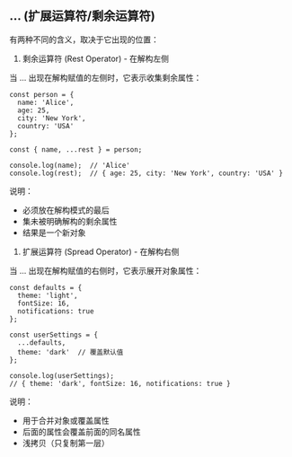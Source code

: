 ## ... (扩展运算符/剩余运算符)

有两种不同的含义，取决于它出现的位置：

1. 剩余运算符 (Rest Operator) - 在解构左侧

当 ... 出现在解构赋值的左侧时，它表示收集剩余属性：

```
const person = {
  name: 'Alice',
  age: 25,
  city: 'New York',
  country: 'USA'
};

const { name, ...rest } = person;

console.log(name);  // 'Alice'
console.log(rest);  // { age: 25, city: 'New York', country: 'USA' }
```

说明：

- 必须放在解构模式的最后
- 集未被明确解构的剩余属性
- 结果是一个新对象

1. 扩展运算符 (Spread Operator) - 在解构右侧

当 ... 出现在解构赋值的右侧时，它表示展开对象属性：

```
const defaults = {
  theme: 'light',
  fontSize: 16,
  notifications: true
};

const userSettings = {
  ...defaults,
  theme: 'dark'  // 覆盖默认值
};

console.log(userSettings);
// { theme: 'dark', fontSize: 16, notifications: true }
```

说明：

- 用于合并对象或覆盖属性
- 后面的属性会覆盖前面的同名属性
- 浅拷贝（只复制第一层）
